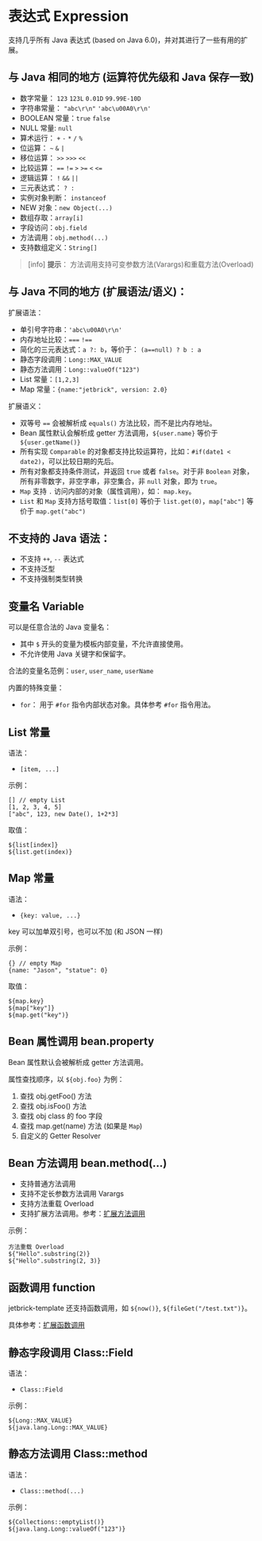 表达式 Expression
=======================

支持几乎所有 Java 表达式 (based on Java 6.0)，并对其进行了一些有用的扩展。


与 Java 相同的地方 (运算符优先级和 Java 保存一致)
------------------------------------------------------------

* 数字常量： `123` `123L` `0.01D` `99.99E-10D`
* 字符串常量： `"abc\r\n"` `'abc\u00A0\r\n'`
* BOOLEAN 常量：`true` `false`
* NULL 常量: `null`
* 算术运行： `+` `-` `*` `/` `%`
* 位运算： `~` `&` `|`
* 移位运算： `>>` `>>>` `<<`
* 比较运算： `==` `!=` `>` `>=` `<` `<=`
* 逻辑运算： `!` `&&` `||`
* 三元表达式： `? :` 
* 实例对象判断： `instanceof`
* NEW 对象：`new Object(...)`
* 数组存取：`array[i]`
* 字段访问：`obj.field`
* 方法调用：`obj.method(...)`
* 支持数组定义：`String[]`


> [info] **提示**： 方法调用支持可变参数方法(Varargs)和重载方法(Overload)


与 Java 不同的地方 (扩展语法/语义)：
------------------------------------------------------------

扩展语法：

* 单引号字符串：`'abc\u00A0\r\n'`
* 内存地址比较：`===` `!==`
* 简化的三元表达式：`a ?: b`，等价于： `(a==null) ? b : a`
* 静态字段调用：`Long::MAX_VALUE`
* 静态方法调用：`Long::valueOf("123")`
* List 常量：`[1,2,3]`
* Map 常量：`{name:"jetbrick", version: 2.0}`


扩展语义：

* 双等号 `==` 会被解析成 `equals()` 方法比较，而不是比内存地址。
* Bean 属性默认会解析成 getter 方法调用，`${user.name}` 等价于 `${user.getName()}`
* 所有实现 `Comparable` 的对象都支持比较运算符，比如：`#if(date1 < date2)`，可以比较日期的先后。
* 所有对象都支持条件测试，并返回 `true` 或者 `false`。对于非 `Boolean` 对象，所有非零数字，非空字串，非空集合，非 `null` 对象，即为 `true`。
* `Map` 支持 `.` 访问内部的对象（属性调用），如： `map.key`。
* `List` 和 `Map` 支持方括号取值：`list[0]` 等价于 `list.get(0)`，`map["abc"]` 等价于 `map.get("abc")`


不支持的 Java 语法：
------------------------------------------------------------

* 不支持 `++`, `--` 表达式
* 不支持泛型
* 不支持强制类型转换


变量名 Variable
----------------

可以是任意合法的 Java 变量名：

* 其中 `$` 开头的变量为模板内部变量，不允许直接使用。
* 不允许使用 Java 关键字和保留字。

合法的变量名范例：`user`, `user_name`, `userName`


内置的特殊变量：

* `for`： 用于 `#for` 指令内部状态对象。具体参考 `#for` 指令用法。


List 常量
-----------

语法：

* `[item, ...]`

示例：

```
[] // empty List
[1, 2, 3, 4, 5]
["abc", 123, new Date(), 1+2*3]
```

取值：

```
${list[index]}
${list.get(index)}
```

Map 常量
-------------

语法：

* `{key: value, ...}`

key 可以加单双引号，也可以不加 (和 JSON 一样)

示例：

```
{} // empty Map
{name: "Jason", "statue": 0}
```

取值：

```
${map.key}
${map["key"]}
${map.get("key")}
```

Bean 属性调用 bean.property
-----------------------------

Bean 属性默认会被解析成 getter 方法调用。


属性查找顺序，以 `${obj.foo}` 为例：

1. 查找 obj.getFoo() 方法
2. 查找 obj.isFoo() 方法
3. 查找 obj class 的 foo 字段
4. 查找 map.get(name) 方法 (如果是 `Map`)
5. 自定义的 Getter Resolver


Bean 方法调用 bean.method(...)
-------------------------------

* 支持普通方法调用
* 支持不定长参数方法调用 Varargs
* 支持方法重载 Overload
* 支持扩展方法调用。参考：[扩展方法调用](ext-method.html)

示例：

```
方法重载 Overload
${"Hello".substring(2)}
${"Hello".substring(2, 3)}
```


函数调用 function
-----------------

jetbrick-template 还支持函数调用，如 `${now()}`, `${fileGet("/test.txt")}`。

具体参考：[扩展函数调用](ext-function.html)



静态字段调用 Class::Field
------------------------------

语法：

* `Class::Field`

示例：

```
${Long::MAX_VALUE}
${java.lang.Long::MAX_VALUE}
```

静态方法调用 Class::method
------------------------------

语法：

* `Class::method(...)`

示例：

```
${Collections::emptyList()}
${java.lang.Long::valueOf("123")}
```
